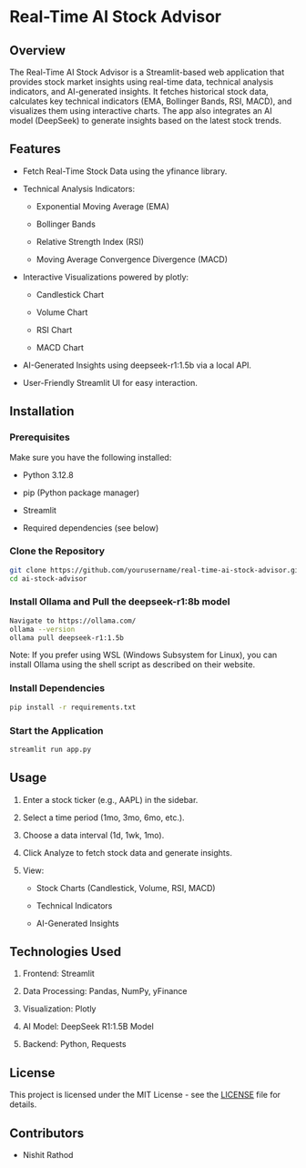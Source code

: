 # Real-Time AI Stock Advisor

## Overview
The Real-Time AI Stock Advisor is a Streamlit-based web application that provides stock market insights using real-time data, technical analysis indicators, and AI-generated insights. It fetches historical stock data, calculates key technical indicators (EMA, Bollinger Bands, RSI, MACD), and visualizes them using interactive charts. The app also integrates an AI model (DeepSeek) to generate insights based on the latest stock trends.

## Features

- Fetch Real-Time Stock Data using the yfinance library.

- Technical Analysis Indicators:

    - Exponential Moving Average (EMA)

    - Bollinger Bands

    - Relative Strength Index (RSI)

    - Moving Average Convergence Divergence (MACD)

- Interactive Visualizations powered by plotly:

    - Candlestick Chart

    - Volume Chart

    - RSI Chart

    - MACD Chart

- AI-Generated Insights using deepseek-r1:1.5b via a local API.

- User-Friendly Streamlit UI for easy interaction.

## Installation

### Prerequisites

Make sure you have the following installed:

- Python 3.12.8

- pip (Python package manager)

- Streamlit

- Required dependencies (see below)

### Clone the Repository
```bash
git clone https://github.com/yourusername/real-time-ai-stock-advisor.git
cd ai-stock-advisor
```

### Install Ollama and Pull the deepseek-r1:8b model
  ```bash
  Navigate to https://ollama.com/
  ollama --version
  ollama pull deepseek-r1:1.5b
  ```
Note: If you prefer using WSL (Windows Subsystem for Linux), you can install Ollama using the shell script as described on their website.

### Install Dependencies
```bash
pip install -r requirements.txt
```

### Start the Application
```bash
streamlit run app.py
```

## Usage

1. Enter a stock ticker (e.g., AAPL) in the sidebar.

2. Select a time period (1mo, 3mo, 6mo, etc.).

3. Choose a data interval (1d, 1wk, 1mo).

4. Click Analyze to fetch stock data and generate insights.

5. View:
    - Stock Charts (Candlestick, Volume, RSI, MACD)

    - Technical Indicators

    - AI-Generated Insights

## Technologies Used

1. Frontend: Streamlit

2. Data Processing: Pandas, NumPy, yFinance

3. Visualization: Plotly

4. AI Model: DeepSeek R1:1.5B Model

5. Backend: Python, Requests

## License

This project is licensed under the MIT License - see the [LICENSE](LICENSE) file for details.

## Contributors

- Nishit Rathod
